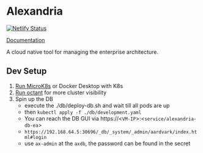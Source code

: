 # Alexandria
[![Netlify Status](https://api.netlify.com/api/v1/badges/16c88884-3a57-4823-bcfe-89f527c62e2e/deploy-status)](https://app.netlify.com/sites/competent-elion-26fee3/deploys)

[Documentation](https://competent-elion-26fee3.netlify.com/)

A cloud native tool for managing the enterprise architecture.

## Dev Setup
1. [Run MicroK8s](/docs/devenv/README.md) or Docker Desktop with K8s 
2. [Run octant](https://github.com/vmware-tanzu/octant) for more cluster visibility
3. Spin up the DB
    * execute the ./db/deploy-db.sh and wait till all pods are up
    * then `kubectl apply -f ./db/development.yaml`
    * You can reach the DB GUI via https://<`VM-IP`>:<`service/alexandria-db-ea`>
    * `https://192.168.64.5:30696/_db/_system/_admin/aardvark/index.html#login`
    * use `ax-admin` at the `axdb`, the password can be found in the secret


